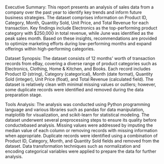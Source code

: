  Executive Summary:
This report presents an analysis of sales data from a company over the past year to identify key trends and inform future business strategies. The dataset comprises information on Product ID, Category, Month, Quantity Sold, Unit Price, and Total Revenue for each transaction. Key findings include Electronics as the top-performing product category with $250,000 in total revenue, while June was identified as the peak sales month. Based on these insights, recommendations are provided to optimize marketing efforts during low-performing months and expand offerings within high-performing categories.

Dataset Synopsis:
The dataset consists of 12 months' worth of transaction records from eBay, covering a diverse range of product categories such as Electronics, Clothing, Home & Kitchen, and Books. Each record includes Product ID (string), Category (categorical), Month (date format), Quantity Sold (integer), Unit Price (float), and Total Revenue (calculated field). The dataset is relatively clean with minimal missing values or outliers; however, some duplicate records were identified and removed during the data preparation stage.

Tools Analysis:
The analysis was conducted using Python programming language and various libraries such as pandas for data manipulation, matplotlib for visualization, and scikit-learn for statistical modeling. The dataset underwent several preprocessing steps to ensure its quality before conductebased analysis. Missing values were addressed by imputing the median value of each column or removing records with missing information when appropriate. Duplicate records were identified using a combination of Product ID, Category, Month, and Quantity Sold fields and removed from the dataset. Data transformation techniques such as normalization and encoding categorical variables were applied to prepare the data for further analysis.